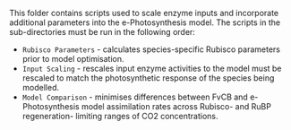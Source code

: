 This folder contains scripts used to scale enzyme inputs and incorporate additional parameters into the e-Photosynthesis model.
The scripts in the sub-directories must be run in the following order:

- `Rubisco Parameters` - calculates species-specific Rubisco parameters prior to model optimisation.
- `Input Scaling` - rescales input enzyme activities to the model must be rescaled to match the photosynthetic response of the species being modelled.
- `Model Comparison` - minimises differences between FvCB and e-Photosynthesis model assimilation rates across Rubisco- and RuBP regeneration- limiting ranges of CO2 concentrations.
